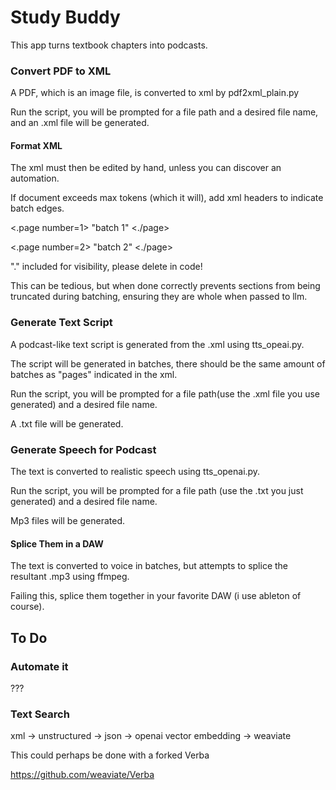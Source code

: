 # Study Buddy
This app turns textbook chapters into podcasts.

### Convert PDF to XML 

A PDF, which is an image file, is converted to xml by pdf2xml_plain.py

Run the script, you will be prompted for a file path and a desired file name, and an .xml file will be generated. 
 
#### Format XML 
The xml must then be edited by hand, unless you can discover an automation.

If document exceeds max tokens (which it will), add xml headers to indicate batch edges.


<.page number=1> "batch 1" <./page>

<.page number=2> "batch 2" <./page>
               
"." included for visibility, please delete in code!


This can be tedious, but when done correctly prevents sections from being truncated during batching, ensuring they are whole when passed to llm.

###  Generate Text Script

A podcast-like text script is generated from the .xml using tts_opeai.py.

The script will be generated in batches, there should be the same amount of batches as "pages" indicated in the xml.

Run the script, you will be prompted for a file path(use the .xml file you use generated) and a desired file name. 

A .txt file will be generated. 

### Generate Speech for Podcast

The text is converted to realistic speech using tts_openai.py.

Run the script, you will be prompted for a file path (use the .txt you just generated) and a desired file name. 

Mp3 files will be generated.
      

#### Splice Them in a DAW

The text is converted to voice in batches, but attempts to splice the resultant .mp3 using ffmpeg. 

Failing this, splice them together in your favorite DAW (i use ableton of course).


## To Do
   
###  Automate it

???
  
### Text Search
xml -> unstructured -> json -> openai vector embedding -> weaviate

This could perhaps be done with a forked Verba

https://github.com/weaviate/Verba
